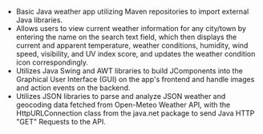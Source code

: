 - Basic Java weather app utilizing Maven repositories to import external Java libraries.
- Allows users to view current weather information for any city/town by entering the name on the search text field, which then displays the current and apparent temperature, weather conditions, humidity, wind speed, visibility, and UV index score, and updates the weather condition icon correspondingly.
- Utilizes Java Swing and AWT libraries to build JComponents into the Graphical User Interface (GUI) on the app's frontend and handle images and action events on the backend.
- Utilizes JSON libraries to parse and analyze JSON weather and geocoding data fetched from Open-Meteo Weather API, with the HttpURLConnection class from the java.net package to send Java HTTP "GET" Requests to the API.

